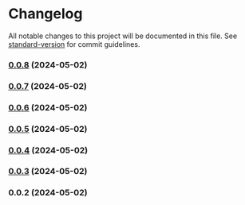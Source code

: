 # Changelog

All notable changes to this project will be documented in this file. See [standard-version](https://github.com/conventional-changelog/standard-version) for commit guidelines.

### [0.0.8](https://github.com/LeonardoAdami21/email-api/compare/v0.0.7...v0.0.8) (2024-05-02)

### [0.0.7](https://github.com/LeonardoAdami21/email-api/compare/v0.0.6...v0.0.7) (2024-05-02)

### [0.0.6](https://github.com/LeonardoAdami21/email-api/compare/v0.0.5...v0.0.6) (2024-05-02)

### [0.0.5](https://github.com/LeonardoAdami21/email-api/compare/v0.0.4...v0.0.5) (2024-05-02)

### [0.0.4](https://github.com/LeonardoAdami21/email-api/compare/v0.0.3...v0.0.4) (2024-05-02)

### [0.0.3](https://github.com/LeonardoAdami21/email-api/compare/v0.0.2...v0.0.3) (2024-05-02)

### 0.0.2 (2024-05-02)

